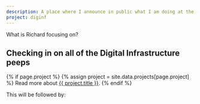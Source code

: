 ```yaml
---
description: A place where I announce in public what I am doing at the moment.
project: diginf
---
```


What is Richard focusing on?

## Checking in on all of the Digital Infrastructure peeps

{% if page.project %}
  {% assign project = site.data.projects[page.project] %}
  Read more about <a href="https://burntfen.com/projects/{{ page.project }}">{{ project.title }}</a>.
{% endif %}

This will be followed by:




